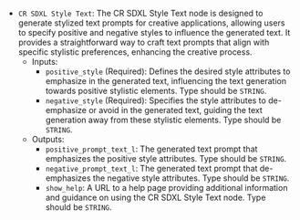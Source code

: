 - `CR SDXL Style Text`: The CR SDXL Style Text node is designed to generate stylized text prompts for creative applications, allowing users to specify positive and negative styles to influence the generated text. It provides a straightforward way to craft text prompts that align with specific stylistic preferences, enhancing the creative process.
    - Inputs:
        - `positive_style` (Required): Defines the desired style attributes to emphasize in the generated text, influencing the text generation towards positive stylistic elements. Type should be `STRING`.
        - `negative_style` (Required): Specifies the style attributes to de-emphasize or avoid in the generated text, guiding the text generation away from these stylistic elements. Type should be `STRING`.
    - Outputs:
        - `positive_prompt_text_l`: The generated text prompt that emphasizes the positive style attributes. Type should be `STRING`.
        - `negative_prompt_text_l`: The generated text prompt that de-emphasizes the negative style attributes. Type should be `STRING`.
        - `show_help`: A URL to a help page providing additional information and guidance on using the CR SDXL Style Text node. Type should be `STRING`.
